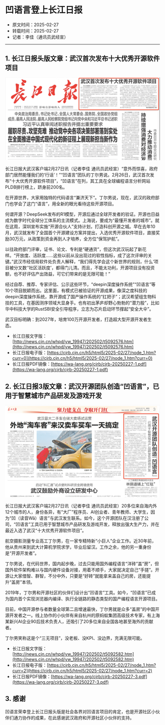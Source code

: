 # 凹语言登上长江日报

- 原文时间：2025-02-27
- 转载时间：2025-02-27
- 记者：李佳（通讯员武经宣）

---

## 1. 长江日报头版文章：武汉首次发布十大优秀开源软件项目

![](/st0071-01.png)

长江日报大武汉客户端2月27日讯（记者李佳 通讯员武经宣）“意外而惊喜，政府部门居然能懂我们的‘行话’！”“凹语言”团队的丁尔男说。2月26日，武汉首次发布“十大优秀开源软件项目”，“凹语言”在列，其工具在全球编程语言分析网站PLDB排行榜上，跻身前200名。

在开源世界，大家用独特的代码语言“兼济天下”。丁尔男说，现在，武汉的政府部门也学会了这门“语言”，用全新的眼光看待这些开源项目。

何谓开源？DeepSeek发布的R1模型，开源后通过全球开发者的验证。开源也日益成为数字时代全球分工体系的主流模式。上海说，要成为“最懂开发者的城市”。就在这周，深圳宣布实施“开源合伙人”支持计划，打造科创开源之城。早在去年10月，武汉就发布了全国首个开源建设方案并提出，入选优秀开源软件项目，直接奖励30万元，从政策到资金再到人才培养，全方位“保驾护航”。

以往政府部门评审，证书、论文、专利是“硬通货”，但这次武汉玩起了新花样。“开放度、活跃度……这些以前从没出现过的软性指标，成了这次评审的关键。”武汉市经信局软件处负责人解释，“我们得先学会这个新世界的规则，什么‘项目被分叉数’‘社区活跃度’，都得门儿清。而且，不能太功利，开源项目没有投资额，也不好评估产出效益，可它们带来的是无限可能！”

经过自荐、推荐、专家评估、公示这些环节，“deepin深度操作系统”“凹语言”等10个项目脱颖而出。这里面，有模式已被验证的开源成果，像深之度科技的deepin深度操作系统，靠开源成了国产操作系统的“扛把子”；武汉希望组生物科技的工具，在基因测序领域大显身手。也有初出茅庐却野心勃勃的“潜力股”，比如华中科技大学的RustSBI安全引导程序，立志为芯片启动环节撑起“安全大伞”。

武汉目标明确：到2027年，培育100万开源开发者，打造超大型开源开发者生态。

- 长江日报文字版：[http://news.cjn.cn/whpd/yw_19947/202502/t5092576.htm](http://news.cjn.cn/whpd/yw_19947/202502/t5092576.htm)
- 长江日报电子版：[https://cjrb.cjn.cn/h5/html5/2025-02/27/node_1.htm?curr=0](https://cjrb.cjn.cn/h5/html5/2025-02/27/node_1.htm?curr=0)
- 长江日报PDF镜像：[https://wa-lang.org/cjrb/cjrb-20250227-1.pdf](https://wa-lang.org/cjrb/cjrb-20250227-1.pdf)

## 2. 长江日报3版文章：武汉开源团队创造“凹语言”，已用于智慧城市产品研发及游戏开发

![](/st0071-02.png)

长江日报大武汉客户端2月27日讯（记者李佳 通讯员武经宣）20多位来自海内外12个城市的人，身份各异，有“大厂”程序员、AI创业者、青年教师、大学生，因为“凹（读音Wā）语言”与武汉发生联系。如今，这个开源团队在汉注册了公司，“凹语言”工具已用于智慧城市产品研发及游戏开发，释放出强大生产力，并在最近入选了武汉“十大优秀开源软件项目”。

航空摄影测量专业高工丁尔男，在一家专精特新“小巨人”企业工作。近30年前，他从贵州来到武大计算机学院求学，毕业后留汉。工作之余，他的另一重身份是“开源开发者”。

丁尔男说，在代码世界，国内起步晚，过去只能用国外编程语言“洋砖”盖“房”，但国外软件架构难以与国内硬件设备对接，用着不顺手，大家就决定自己“手搓”。开源让大家借智、群智，不分中外，只要是“好砖”就能拿来盖自己的房，还能提升“盖房”本领。

2019年，丁尔男和开源社区的伙伴们设计出“凹语言”工具。如今，“凹语言”已成为国内首个实现浏览器内编译、执行全链路的静态类型的国产编程语言开源项目。

目前，中国开源参与者数量全球第二且增速最快，丁尔男就是众多“盖房”的中国开源开发者之一。线上协作的小伙伴有来自杭州的原蚂蚁集团高级技术专家，有上海某新兴AI企业90后技术负责人，还吸引了20多位来自全国各地甚至海外的贡献者。

丁尔男笑称这是个“三无项目”，没老板、没KPI、没边界，充满无限可能。

- 长江日报文字版：[http://news.cjn.cn/whpd/yw_19947/202502/t5092582.htm](http://news.cjn.cn/whpd/yw_19947/202502/t5092582.htm)
- 长江日报电子版：[https://cjrb.cjn.cn/h5/html5/2025-02/27/node_1.htm?curr=2](https://cjrb.cjn.cn/h5/html5/2025-02/27/node_1.htm?curr=2)
- 长江日报PDF镜像：[https://wa-lang.org/cjrb/cjrb-20250227-3.pdf](https://wa-lang.org/cjrb/cjrb-20250227-3.pdf)

## 3. 感谢

凹语言荣幸登上长江日报头版是社会各界对凹语言项目的肯定，也是开源社区小伙伴们通力协作的成果，在此感谢武汉政府和开源社区小伙伴的支持。

